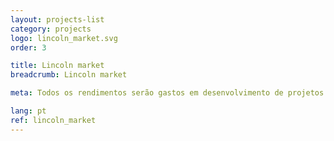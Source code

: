 ```yaml
---
layout: projects-list
category: projects
logo: lincoln_market.svg
order: 3

title: Lincoln market
breadcrumb: Lincoln market

meta: Todos os rendimentos serão gastos em desenvolvimento de projetos e caridade.

lang: pt
ref: lincoln_market
---
```

